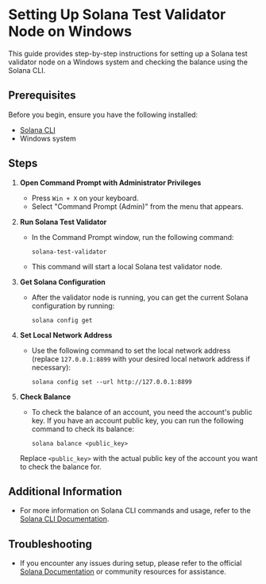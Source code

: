 # Setting Up Solana Test Validator Node on Windows

This guide provides step-by-step instructions for setting up a Solana test validator node on a Windows system and checking the balance using the Solana CLI.

## Prerequisites

Before you begin, ensure you have the following installed:
- [Solana CLI](https://docs.solana.com/cli/install-solana-cli/installation)
- Windows system

## Steps

1. **Open Command Prompt with Administrator Privileges**
   - Press `Win + X` on your keyboard.
   - Select "Command Prompt (Admin)" from the menu that appears.

2. **Run Solana Test Validator**
   - In the Command Prompt window, run the following command:
     ```
     solana-test-validator
     ```
   - This command will start a local Solana test validator node.

3. **Get Solana Configuration**
   - After the validator node is running, you can get the current Solana configuration by running:
     ```
     solana config get
     ```

4. **Set Local Network Address**
   - Use the following command to set the local network address (replace `127.0.0.1:8899` with your desired local network address if necessary):
     ```
     solana config set --url http://127.0.0.1:8899
     ```

5. **Check Balance**
   - To check the balance of an account, you need the account's public key. If you have an account public key, you can run the following command to check its balance:
     ```
     solana balance <public_key>
     ```
   Replace `<public_key>` with the actual public key of the account you want to check the balance for.

## Additional Information

- For more information on Solana CLI commands and usage, refer to the [Solana CLI Documentation](https://docs.solana.com/cli/using-the-cli).

## Troubleshooting

- If you encounter any issues during setup, please refer to the official [Solana Documentation](https://docs.solana.com/) or community resources for assistance.
